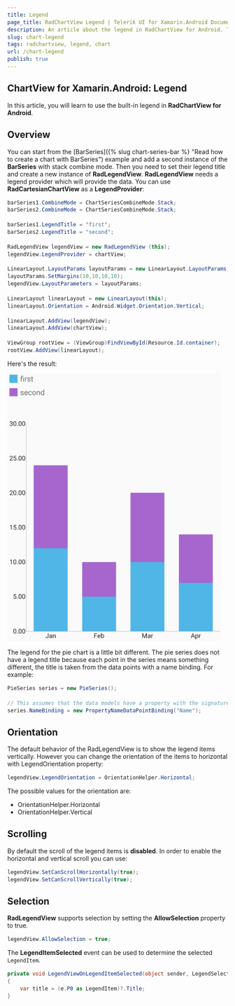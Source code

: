 ```yaml
---
title: Legend
page_title: RadChartView Legend | Telerik UI for Xamarin.Android Documentation
description: An article about the legend in RadChartView for Android. This article explains how to add legend to your RadChartView and how to accosiate it to the different visualizations.
slug: chart-legend
tags: radchartview, legend, chart
url: /chart-legend
publish: true
---
```


## ChartView for Xamarin.Android: Legend

In this article, you will learn to use the built-in legend in **RadChartView for Android**.

## Overview

You can start from the [BarSeries]({% slug chart-series-bar %} "Read how to create a chart with BarSeries") example and add a second instance of the **BarSeries** with stack combine mode. Then you need to set their legend title and create a new instance of **RadLegendView**. **RadLegendView** needs a legend provider which will provide the data. You can use **RadCartesianChartView** as a **LegendProvider**:

```C#
barSeries1.CombineMode = ChartSeriesCombineMode.Stack;
barSeries2.CombineMode = ChartSeriesCombineMode.Stack;

barSeries1.LegendTitle = "first";
barSeries2.LegendTitle = "second";

RadLegendView legendView = new RadLegendView (this);
legendView.LegendProvider = chartView;

LinearLayout.LayoutParams layoutParams = new LinearLayout.LayoutParams(460,100);
layoutParams.SetMargins(10,10,10,10);
legendView.LayoutParameters = layoutParams;

LinearLayout linearLayout = new LinearLayout(this);
linearLayout.Orientation = Android.Widget.Orientation.Vertical;

linearLayout.AddView(legendView);
linearLayout.AddView(chartView);

ViewGroup rootView = (ViewGroup)FindViewById(Resource.Id.container);
rootView.AddView(linearLayout);
```
	
Here's the result:

![TelerikUI-Chart-Legend](images/chart-legend-1.png "Demo of Cartesian chart with BarSeries with Legend.")


The legend for the pie chart is a little bit different. The pie series does not have a legend title because each point in the series means something different, the title is taken from the data points with a name binding. For example:

```C#
PieSeries series = new PieSeries();

// This assumes that the data models have a property with the signature public string Name { get; }.
series.NameBinding = new PropertyNameDataPointBinding("Name");
``` 

## Orientation

The default behavior of the RadLegendView is to show the legend items vertically. However you can change the orientation of the items to horizontal with LegendOrientation property:

```C#
legendView.LegendOrientation = OrientationHelper.Horizontal;
```

The possible values for the orientation are:

* OrientationHelper.Horizontal
* OrientationHelper.Vertical

## Scrolling

By default the scroll of the legend items is **disabled**. In order to enable the horizontal and vertical scroll you can use:

```C#
legendView.SetCanScrollHorizontally(true);
legendView.SetCanScrollVertically(true);
```

## Selection

**RadLegendView** supports selection by setting the **AllowSelection** property to true. 

```C#
legendView.AllowSelection = true;
```

The **LegendItemSelected** event can be used to determine the selected `LegendItem`.

```C#
private void LegendViewOnLegendItemSelected(object sender, LegendSelectionEventArgs e)
{
    var title = (e.P0 as LegendItem)?.Title;
}
```
